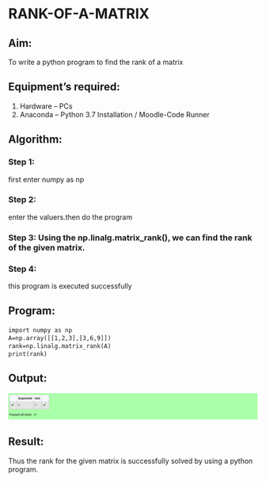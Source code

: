 # RANK-OF-A-MATRIX
## Aim:
To write a python program to find the rank of a matrix
## Equipment’s required:
1. 	Hardware – PCs
2. 	Anaconda – Python 3.7 Installation / Moodle-Code Runner
## Algorithm:
### Step 1: 
first enter numpy as np
### Step 2: 
enter the valuers.then do the program
### Step 3: Using the np.linalg.matrix_rank(), we can find the rank of the given matrix.
### Step 4: 
this program is executed successfully
## Program:
```
import numpy as np
A=np.array([[1,2,3],[3,6,9]])
rank=np.linalg.matrix_rank(A)
print(rank)
```
## Output:
!['OUTPUT'](/rankofamatrix.png)
## Result:
Thus the rank for the given matrix is successfully solved by  using a python program.

